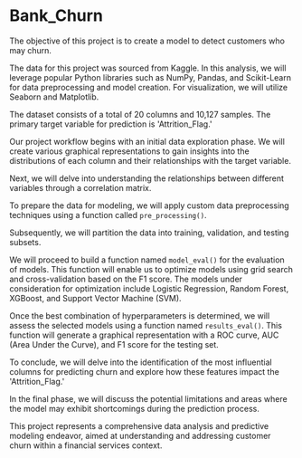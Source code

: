 # Bank_Churn
The objective of this project is to create a model to detect customers who may churn.

The data for this project was sourced from Kaggle. In this analysis, we will leverage popular Python libraries such as NumPy, Pandas, and Scikit-Learn for data preprocessing and model creation. For visualization, we will utilize Seaborn and Matplotlib.

The dataset consists of a total of 20 columns and 10,127 samples. The primary target variable for prediction is 'Attrition_Flag.'

Our project workflow begins with an initial data exploration phase. We will create various graphical representations to gain insights into the distributions of each column and their relationships with the target variable.

Next, we will delve into understanding the relationships between different variables through a correlation matrix.

To prepare the data for modeling, we will apply custom data preprocessing techniques using a function called `pre_processing()`.

Subsequently, we will partition the data into training, validation, and testing subsets.

We will proceed to build a function named `model_eval()` for the evaluation of models. This function will enable us to optimize models using grid search and cross-validation based on the F1 score. The models under consideration for optimization include Logistic Regression, Random Forest, XGBoost, and Support Vector Machine (SVM).

Once the best combination of hyperparameters is determined, we will assess the selected models using a function named `results_eval()`. This function will generate a graphical representation with a ROC curve, AUC (Area Under the Curve), and F1 score for the testing set.

To conclude, we will delve into the identification of the most influential columns for predicting churn and explore how these features impact the 'Attrition_Flag.'

In the final phase, we will discuss the potential limitations and areas where the model may exhibit shortcomings during the prediction process.

This project represents a comprehensive data analysis and predictive modeling endeavor, aimed at understanding and addressing customer churn within a financial services context.
